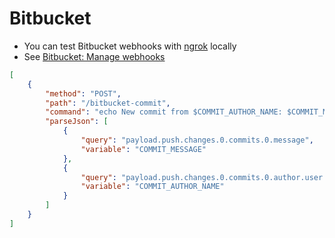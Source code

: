# Bitbucket

* You can test Bitbucket webhooks with [ngrok](https://ngrok.com/) locally
* See [Bitbucket: Manage webhooks](https://confluence.atlassian.com/bitbucket/manage-webhooks-735643732.html)

```json
[
    {
        "method": "POST",
        "path": "/bitbucket-commit",
        "command": "echo New commit from $COMMIT_AUTHOR_NAME: $COMMIT_MESSAGE",
        "parseJson": [
            {
                "query": "payload.push.changes.0.commits.0.message",
                "variable": "COMMIT_MESSAGE"
            },
            {
                "query": "payload.push.changes.0.commits.0.author.user.display_name",
                "variable": "COMMIT_AUTHOR_NAME"
            }
        ]
    }
]
```
